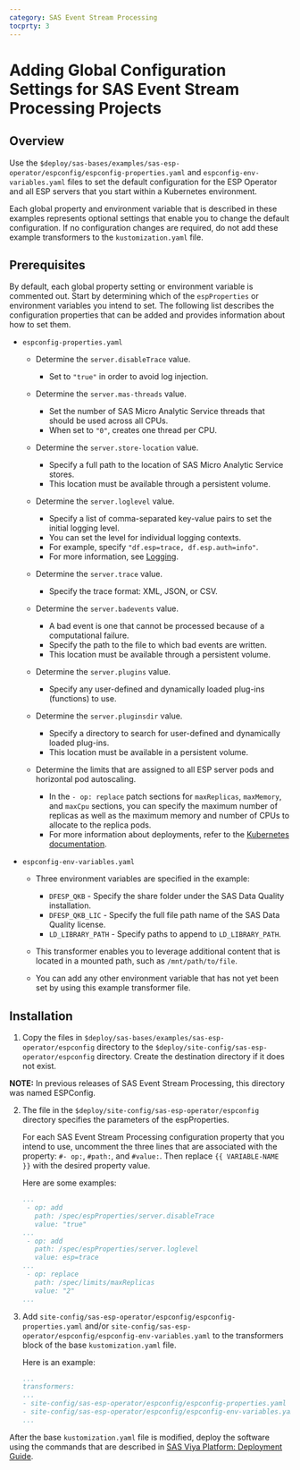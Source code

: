 ```yaml
---
category: SAS Event Stream Processing
tocprty: 3
---
```


# Adding Global Configuration Settings for SAS Event Stream Processing Projects

## Overview

Use the `$deploy/sas-bases/examples/sas-esp-operator/espconfig/espconfig-properties.yaml`
and `espconfig-env-variables.yaml` files to set the default configuration for the ESP Operator
and all ESP servers that you start within a Kubernetes environment.

Each global property and environment variable that is described in these examples
represents optional settings that enable you to change the default configuration.
If no configuration changes are required, do not add these example transformers
to the `kustomization.yaml` file.

## Prerequisites

By default, each global property setting or environment variable is commented
out. Start by determining which of the `espProperties` or environment variables
you intend to set.
The following list describes the configuration properties that can be added and
provides information about how to set them.

* `espconfig-properties.yaml`

  * Determine the `server.disableTrace` value.
    * Set to `"true"` in order to avoid log injection.

  * Determine the `server.mas-threads` value.
    * Set the number of SAS Micro Analytic Service threads that should be used across all CPUs.
    * When set to `"0"`, creates one thread per CPU.

  * Determine the `server.store-location` value.
    * Specify a full path to the location of SAS Micro Analytic Service stores.
    * This location must be available through a persistent volume.

  * Determine the `server.loglevel` value.
    * Specify a list of comma-separated key-value pairs to set the initial logging level.
    * You can set the level for individual logging contexts.
    * For example, specify `"df.esp=trace, df.esp.auth=info"`.
    * For more information, see [Logging](https://go.documentation.sas.com/?cdcId=espcdc&cdcVersion=default&docsetId=espts&docsetTarget=n07870q147jx1gn1coobju0073gd.htm&locale=en).

  * Determine the `server.trace` value.
    * Specify the trace format: XML, JSON, or CSV.

  * Determine the `server.badevents` value.
    * A bad event is one that cannot be processed because of a computational failure.
    * Specify the path to the file to which bad events are written.
    * This location must be available through a persistent volume.

  * Determine the `server.plugins` value.
    * Specify any user-defined and dynamically loaded plug-ins (functions) to use.

  * Determine the `server.pluginsdir` value.
    * Specify a directory to search for user-defined and dynamically loaded plug-ins.
    * This location must be available in a persistent volume.

  * Determine the limits that are assigned to all ESP server pods and horizontal pod autoscaling.
    * In the `- op: replace` patch sections for `maxReplicas`, `maxMemory`, and
    `maxCpu` sections, you can specify the maximum number of replicas as well
    as the maximum memory and number of CPUs to allocate to the replica pods.
    * For more information about deployments, refer to the [Kubernetes documentation](https://kubernetes.io/docs/concepts/workloads/controllers/deployment/).

* `espconfig-env-variables.yaml`

  * Three environment variables are specified in the example:

    * `DFESP_QKB` - Specify the share folder under the SAS Data Quality installation.
    * `DFESP_QKB_LIC` - Specify the full file path name of the SAS Data Quality license.
    * `LD_LIBRARY_PATH` - Specify paths to append to `LD_LIBRARY_PATH`.

  * This transformer enables you to leverage additional content that
  is located in a mounted path, such as `/mnt/path/to/file`.

  * You can add any other environment variable that has not yet been
  set by using this example transformer file.

## Installation

1. Copy the files in `$deploy/sas-bases/examples/sas-esp-operator/espconfig` directory to the `$deploy/site-config/sas-esp-operator/espconfig` directory.
    Create the destination directory if it does not exist.

**NOTE:** In previous releases of SAS Event Stream Processing, this directory was named ESPConfig.

2. The file in the `$deploy/site-config/sas-esp-operator/espconfig` directory specifies the parameters of the espProperties.

    For each SAS Event Stream Processing configuration property that you intend to use, uncomment the three lines that are associated with the property: `#- op:`, `#path:`, and `#value:`.
    Then replace `{{ VARIABLE-NAME }}` with the desired property value.

    Here are some examples:

    ```yaml
    ...
     - op: add
       path: /spec/espProperties/server.disableTrace
       value: "true"
    ...
     - op: add
       path: /spec/espProperties/server.loglevel
       value: esp=trace
    ...
     - op: replace
       path: /spec/limits/maxReplicas
       value: "2"
    ...
    ```

3. Add `site-config/sas-esp-operator/espconfig/espconfig-properties.yaml`
and/or `site-config/sas-esp-operator/espconfig/espconfig-env-variables.yaml` to the transformers block of the base `kustomization.yaml` file.

    Here is an example:

    ```yaml
    ...
    transformers:
    ...
    - site-config/sas-esp-operator/espconfig/espconfig-properties.yaml
    - site-config/sas-esp-operator/espconfig/espconfig-env-variables.yaml
    ...
    ```

After the base `kustomization.yaml` file is modified, deploy the software
using the commands that are described in [SAS Viya Platform: Deployment Guide](http://documentation.sas.com/?cdcId=itopscdc&cdcVersion=default&docsetId=dplyml0phy0dkr&docsetTarget=titlepage.htm).
